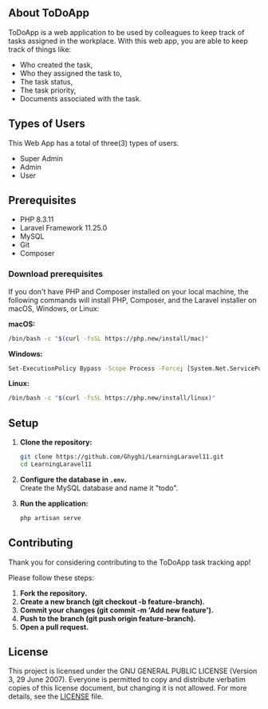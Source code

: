 ## About ToDoApp

ToDoApp is a web application to be used by colleagues to keep track of tasks assigned in the workplace. With this web app, you are able to keep track of things like:

- Who created the task,
- Who they assigned the task to,
- The task status,
- The task priority,
- Documents associated with the task.


## Types of Users

This Web App has a total of three(3) types of users.
- Super Admin
- Admin
- User

## Prerequisites

- PHP 8.3.11
- Laravel Framework 11.25.0
- MySQL
- Git
- Composer

### Download prerequisites

If you don't have PHP and Composer installed on your local machine, the following commands will install PHP, Composer, and the Laravel installer on macOS, Windows, or Linux:

**macOS:**
```bash
/bin/bash -c "$(curl -fsSL https://php.new/install/mac)"
```
**Windows:**
```bash
Set-ExecutionPolicy Bypass -Scope Process -Force; [System.Net.ServicePointManager]::SecurityProtocol = [System.Net.ServicePointManager]::SecurityProtocol -bor 3072; iex ((New-Object System.Net.WebClient).DownloadString('https://php.new/install/windows'))
```
**Linux:**
```bash
/bin/bash -c "$(curl -fsSL https://php.new/install/linux)"
```

## Setup

1. **Clone the repository:**
    ```bash
    git clone https://github.com/Ghyghi/LearningLaravel11.git
    cd LearningLaravel11
    ```

2. **Configure the database in `.env`.**  
   Create the MySQL database and name it "todo".

3. **Run the application:**
    ```bash
    php artisan serve
    ```


## Contributing

Thank you for considering contributing to the ToDoApp task tracking app!

Please follow these steps:

1. **Fork the repository.**
2. **Create a new branch (git checkout -b feature-branch).**
3. **Commit your changes (git commit -m 'Add new feature').**
4. **Push to the branch (git push origin feature-branch).**
5. **Open a pull request.**



## License

This project is licensed under the GNU GENERAL PUBLIC LICENSE (Version 3, 29 June 2007). Everyone is permitted to copy and distribute verbatim copies of this license document, but changing it is not allowed. For more details, see the [LICENSE]([LICENSE]) file.
